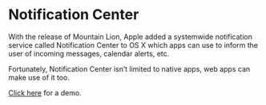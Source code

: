 # Notification Center

With the release of Mountain Lion, Apple added a systemwide notification service called Notification Center to OS X which apps can use to inform the user of incoming messages, calendar alerts, etc.

Fortunately, Notification Center isn’t limited to native apps, web apps can make use of it too.

[Click here](https://toblux.github.io/notification-center/) for a demo.
